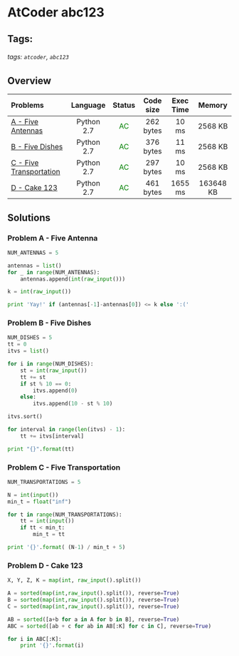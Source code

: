 # AtCoder abc123

## Tags:
###### tags: `atcoder`, `abc123`

## Overview
| Problems | Language  | Status | Code size | Exec Time | Memory |  
| :-------- | :--------: | :--------: | :--------: | :--------: | :--------: |
| [A - Five Antennas](https://atcoder.jp/contests/abc123/tasks/abc123_a) | Python 2.7 | <span style="color:green">AC</span> | 262 bytes | 10 ms | 2568 KB |
| [B - Five Dishes](https://atcoder.jp/contests/abc123/tasks/abc123_b) | Python 2.7 | <span style="color:green">AC</span> | 376 bytes | 11 ms | 2568 KB |
| [C - Five Transportation](https://atcoder.jp/contests/abc123/tasks/abc123_c) | Python 2.7 | <span style="color:green">AC</span> | 297 bytes | 10 ms | 2568 KB |
| [D - Cake 123](https://atcoder.jp/contests/abc123/tasks/abc123_d) | Python 2.7 | <span style="color:green">AC</span> | 461 bytes | 1655 ms | 163648 KB |


## Solutions
### Problem A - Five Antenna
```python
NUM_ANTENNAS = 5

antennas = list()
for _ in range(NUM_ANTENNAS):
    antennas.append(int(raw_input()))

k = int(raw_input())

print 'Yay!' if (antennas[-1]-antennas[0]) <= k else ':('
```

### Problem B - Five Dishes

```python
NUM_DISHES = 5
tt = 0
itvs = list()

for i in range(NUM_DISHES):
    st = int(raw_input())
    tt += st
    if st % 10 == 0:
        itvs.append(0)
    else:
        itvs.append(10 - st % 10)

itvs.sort()

for interval in range(len(itvs) - 1):
    tt += itvs[interval]

print "{}".format(tt)
```

### Problem C - Five Transportation
```python
NUM_TRANSPORTATIONS = 5

N = int(input())
min_t = float("inf")

for t in range(NUM_TRANSPORTATIONS):
    tt = int(input())
    if tt < min_t:
        min_t = tt

print '{}'.format( (N-1) / min_t + 5)
```


### Problem D - Cake 123
```python
X, Y, Z, K = map(int, raw_input().split())

A = sorted(map(int,raw_input().split()), reverse=True)
B = sorted(map(int,raw_input().split()), reverse=True)
C = sorted(map(int,raw_input().split()), reverse=True)

AB = sorted([a+b for a in A for b in B], reverse=True)
ABC = sorted([ab + c for ab in AB[:K] for c in C], reverse=True)

for i in ABC[:K]:
    print '{}'.format(i)
```
